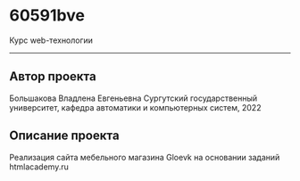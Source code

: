 # 60591bve
Курс web-технологии
***
## Автор проекта
Большакова Владлена Евгеньевна
Сургутский государственный университет, кафедра автоматики и компьютерных систем, 2022
## Описание проекта
Реализация сайта мебельного магазина Gloevk на основании заданий htmlacademy.ru
